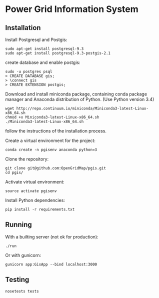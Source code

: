 Power Grid Information System
=========================

## Installation

Install Postgresql and Postgis:

```
sudo apt-get install postgresql-9.3
sudo apt-get install postgresql-9.3-postgis-2.1
```

create database and enable postgis:

```
sudo -u postgres psql
> CREATE DATABASE gis;
> \connect gis
> CREATE EXTENSION postgis;
```

Download and install miniconda package, containing conda package manager and Anaconda distribution of Python. (Use Python version 3.4)

```
wget http://repo.continuum.io/miniconda/Miniconda3-latest-Linux-x86_64.sh
chmod +x Miniconda3-latest-Linux-x86_64.sh
./Miniconda3-latest-Linux-x86_64.sh 
```
follow the instructions of the installation process.

Create a virtual environment for the project:

```
conda create -n pgisenv anaconda python=3
```

Clone the repository:

```
git clone git@github.com:OpenGridMap/pgis.git
cd pgis/
```

Activate virtual environment:

```
source activate pgisenv
```

Install Python dependencies:

```
pip install -r requirements.txt
```

## Running

With a builting server (not ok for production):

```
./run
```

Or with gunicorn:

```
gunicorn app:GisApp --bind localhost:3000
```

## Testing

```
nosetests tests
```
